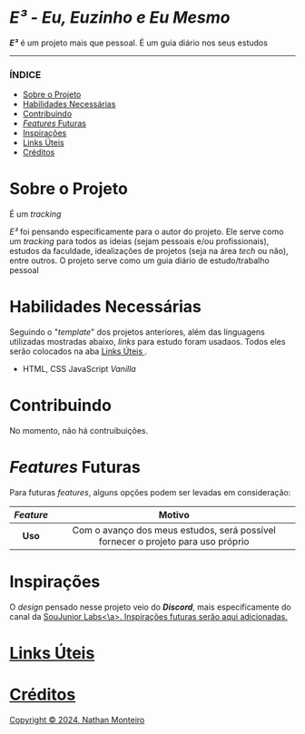 # *E³ - Eu, Euzinho e Eu Mesmo*
***E³*** é um projeto mais que pessoal. É um guia diário nos seus estudos

---

### ÍNDICE

* [Sobre o Projeto](#about)
* [Habilidades Necessárias](#abilities)
* [Contribuindo](#contribuition)
* [*Features* Futuras](#fut-feats)
* [Inspirações](#inspirations)
* [Links Úteis](#links)
* [Créditos](#credits)
<!-- * [Como executar](#execute) -->
<!-- * [Correções Futuras](#fut-corr) -->


<h1 id="about">Sobre o Projeto</h1>

É um *tracking* 

<em>E³</em> foi pensando especificamente para o autor do projeto. Ele serve como um *tracking* para todos as ideias (sejam pessoais e/ou profissionais), estudos da faculdade, idealizações de projetos (seja na área *tech* ou não), entre outros. O projeto serve como um guia diário de estudo/trabalho pessoal


<h1 id="abilities"> Habilidades Necessárias </h1>

Seguindo o "*template*" dos projetos anteriores, além das linguagens utilizadas mostradas abaixo, *links* para estudo foram usadaos. Todos eles serão colocados na aba <a href="#links"> Links Úteis </a>.

- HTML, CSS JavaScript *Vanilla*


<!--
<h1 id="execute"> Como executar </h1>

É possível entrar no site acessando <a href="https://flashcostore.vercel.app/" target="_blank">esse link</a>, pelo <strong>Vercel</strong> ou <a href="https://flashcostore.netlify.app" target="_blank">esse link</a>, usando a <strong>Netlify</strong>.
-->


<h1 id="contribuition"> Contribuindo </h1>

No momento, não há contruibuições.


<!--
<h1 id="fut-corr"> Correções Futuras </h1>

Para futuras correções, é sempre bom deixar documentado:

Correção | Motivo
:---------: | :------:
**Header** | Ao invés de usar o _fetch_ como meio de trazer o cabeçalho, deixá-lo sempre fixo em  cada página. O erro no CORS ainda não foi consertado, então para fins de concluir o projeto, mudar a abordagem
-->


<h1 id="fut-feats"> <em>Features</em> Futuras </h1>

Para futuras <em>features</em>, alguns opções podem ser levadas em consideração:

*Feature* | Motivo
:---------: | :------:
**Uso** | Com o avanço dos meus estudos, será possível fornecer o projeto para uso próprio


<h1 id="inspirations"> Inspirações </h1>

O *design* pensado nesse projeto veio do ***Discord***, mais especificamente do canal da <a href="https://www.soujunior.tech/">SouJunior Labs<\a>. Inspirações futuras serão aqui adicionadas.


<h1 id="links"> Links Úteis </h1>

<!--
A seção abaixo foi adicionada para caso queira verificar algum conteúdo de estudo. Se for de seu interesse e também quiser recomendar algum outro, fique à vontade!

*Tipo do Estudo* | Nome do Artigo
:---------: | :------:
**Organização** | <a href="https://medium.com/@techsuneel99/a-front-end-application-folder-structure-that-makes-sense-802b280da735">A Front-End Application Folder Structure that Makes Sense</a> <br> <a href="https://medium.com/@mahfujurr042/front-end-folder-structure-for-large-scale-project-7afdf792684b">Front-end folder structure for large scale project</a> <br> <a href="https://medium.com/@jjcx/the-ultimate-guide-to-organizing-your-css-best-practices-and-tips-for-maintaining-a-scalable-and-fd6327ca675b">The Ultimate Guide to Organizing Your CSS: Best Practices and Tips for Maintaining a Scalable and Manageable Codebase</a> <br> <a href="https://appcropolis.com/blog/organize-html-css-javascript-files">How to organize your HTML, CSS, and Javascript files</a>
**SCSS** | <a href="https://www.alura.com.br/artigos/o-que-e-reset-css">Reset CSS: O que é, exemplos, como Criar e usar</a> <br> <a href="https://www.joshwcomeau.com/css/custom-css-reset/">A Modern CSS Reset</a> <br> 
**Meta tags** | <a href="https://www.devmedia.com.br/html-meta-tags-entendendo-o-uso-de-meta-tags/30328">HTML Meta Tags: Entendendo o uso de Meta Tags</a> <br> <a href="https://ogp.me/">The Open Graph protocol</a> <br> <a href="https://www.treinaweb.com.br/blog/a-importancia-das-metatags-no-html">A importância das metatags no HTML</a> <br> <a href="https://developer.mozilla.org/en-US/docs/Web/HTML/Viewport_meta_tag">Viewport meta tag</a>
**fetch** | <a href="https://bobbyhadz.com/blog/a-listener-indicated-asynchronous-response-by-returning-true">Forgetting to return <strong>true</strong> when fetching data from cross-origin URLs</a> <br> <a href="https://www.freecodecamp.org/portuguese/news/fetch-api-como-fazer-solicitacoes-get-e-post-em-javascript/">Fetch API – como fazer solicitações GET e POST em JavaScript</a> <br> <a href="https://developer.mozilla.org/pt-BR/docs/Web/API/Document/DOMContentLoaded_event">DOMContentLoaded</a> <br> <a href="https://www.alura.com.br/artigos/como-resolver-erro-de-cross-origin-resource-sharing"> O que é CORS e como resolver um erro de Cross-Origin Resource Sharing (CORS)?</a> <br> <a href="https://developer.mozilla.org/en-US/docs/Web/HTTP/CORS/Errors">CORS errors</a>
**JS** | <a href="https://developer.mozilla.org/pt-BR/docs/Web/API/Node/textContent">Node.textContent</a> <br> <a href="https://developer.mozilla.org/pt-BR/docs/Web/API/HTMLElement/innerText">Node.innerText</a> <br> <a href="https://developer.mozilla.org/pt-BR/docs/Web/API/Element/innerHTML">Element.innerHTML</a>
**git** | <a href="https://stackoverflow.com/questions/19877818/git-commit-m-vs-git-commit-am">git commit -m vs. git commit -am</a> <br> <a href="https://git-scm.com/docs/git-commit#git-commit--a">git-commit - Record changes to the repository</a>
-->


<h1 id="credits"> Créditos </h1>

Copyright © 2024, Nathan Monteiro

